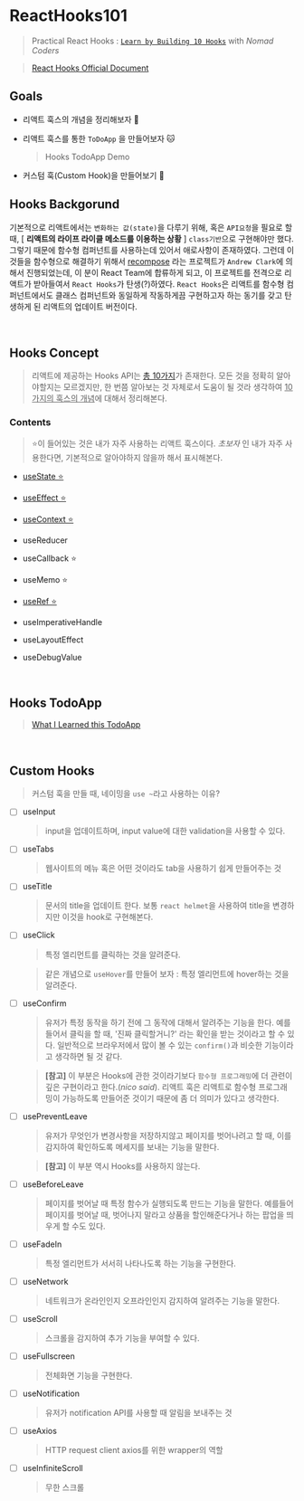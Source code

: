 # ReactHooks101

> Practical React Hooks : [`Learn by Building 10 Hooks`](https://nomadcoders.co/react-hooks-introduction) with _Nomad Coders_

> [React Hooks Official Document](https://ko.reactjs.org/docs/hooks-intro.html)

## Goals

- 리액트 훅스의 개념을 정리해보자 🐶

- 리액트 훅스를 통한 `ToDoApp` 을 만들어보자 🐱

  > Hooks TodoApp Demo

- 커스텀 훅(Custom Hook)을 만들어보기 🐰

## Hooks Backgorund

기본적으로 리액트에서는 `변화하는 값(state)`을 다루기 위해, 혹은 `API요청`을 필요로 할 때, [ **리액트의 라이프 라이클 메소드를 이용하는 상황** ] `class기반`으로 구현해야만 했다. 그렇기 때문에 함수형 컴퍼넌트를 사용하는데 있어서 애로사항이 존재하였다. 그런데 이것들을 함수형으로 해결하기 위해서 [recompose](https://github.com/acdlite/recompose) 라는 프로젝트가 `Andrew Clark`에 의해서 진행되었는데, 이 분이 React Team에 합류하게 되고, 이 프로젝트를 전격으로 리액트가 받아들여서 `React Hooks`가 탄생(?)하였다. `React Hooks`은 리액트를 함수형 컴퍼넌트에서도 클래스 컴퍼넌트와 동일하게 작동하게끔 구현하고자 하는 동기를 갖고 탄생하게 된 리액트의 업데이트 버전이다.

</br>

## Hooks Concept

> 리액트에 제공하는 Hooks API는 [총 10가지](https://ko.reactjs.org/docs/hooks-reference.html)가 존재한다. 모든 것을 정확히 알아야할지는 모르겠지만, 한 번쯤 알아보는 것 자체로서 도움이 될 것라 생각하여 <u>10가지의 훅스의 개념</u>에 대해서 정리해본다.

### Contents

> ⭐️이 들어있는 것은 내가 자주 사용하는 리액트 훅스이다. <i>초보자</i> 인 내가 자주 사용한다면, 기본적으로 알아야하지 않을까 해서 표시해본다.

- [useState ⭐️](./docs/hooks_api.md#usestate)

- [useEffect ⭐️](./docs/hooks_api.md#useeffect)

- [useContext ⭐️](./docs/hooks_api.md/#usecontext)

- useReducer

- useCallback ⭐️

- useMemo ⭐️

- [useRef ⭐️](./docs/hooks_api.md#useref)

- useImperativeHandle

- useLayoutEffect

- useDebugValue

</br>

## Hooks TodoApp

> [What I Learned this TodoApp](./docs/hooks_todoapp)

</br>

## Custom Hooks

> 커스텀 훅을 만들 때, 네이밍을 `use ~`라고 사용하는 이유?

- [ ] useInput

  > input을 업데이트하며, input value에 대한 validation을 사용할 수 있다.

- [ ] useTabs
  > 웹사이트의 메뉴 혹은 어떤 것이라도 tab을 사용하기 쉽게 만들어주는 것
- [ ] useTitle

  > 문서의 title을 업데이트 한다. 보통 `react helmet`을 사용하여 title을 변경하지만 이것을 hook로 구현해본다.

- [ ] useClick

  > 특정 엘리먼트를 클릭하는 것을 알려준다.

  > 같은 개념으로 `useHover`를 만들어 보자 : 특정 엘리먼트에 hover하는 것을 알려준다.

- [ ] useConfirm

  > 유저가 특정 동작을 하기 전에 그 동작에 대해서 알려주는 기능을 한다. 예를 들어서 클릭을 할 때, '진짜 클릭할거니?' 라는 확인을 받는 것이라고 할 수 있다. 일반적으로 브라우저에서 많이 볼 수 있는 `confirm()`과 비슷한 기능이라고 생각하면 될 것 같다.

  > **[참고]** 이 부분은 Hooks에 관한 것이라기보다 `함수형 프로그래밍`에 더 관련이 깊은 구현이라고 한다.(_nico said_). 리액트 훅은 리액트로 함수형 프로그래밍이 가능하도록 만들어준 것이기 때문에 좀 더 의미가 있다고 생각한다.

- [ ] usePreventLeave

  > 유저가 무엇인가 변경사항을 저장하지않고 페이지를 벗어나려고 할 때, 이를 감지하여 확인하도록 메세지를 보내는 기능을 말한다.

  > **[참고]** 이 부분 역시 Hooks를 사용하지 않는다.

- [ ] useBeforeLeave

  > 페이지를 벗어날 때 특정 함수가 실행되도록 만드는 기능을 말한다. 예를들어 페이지를 벗어날 때, 벗어나지 말라고 상품을 할인해준다거나 하는 팝업을 띄우게 할 수도 있다.

- [ ] useFadeIn

  > 특정 엘리먼트가 서서히 나타나도록 하는 기능을 구현한다.

- [ ] useNetwork

  > 네트워크가 온라인인지 오프라인인지 감지하여 알려주는 기능을 말한다.

- [ ] useScroll

  > 스크롤을 감지하여 추가 기능을 부여할 수 있다.

- [ ] useFullscreen

  > 전체화면 기능을 구현한다.

- [ ] useNotification

  > 유저가 notification API를 사용할 때 알림을 보내주는 것

- [ ] useAxios

  > HTTP request client axios를 위한 wrapper의 역할

- [ ] useInfiniteScroll
  > 무한 스크롤
